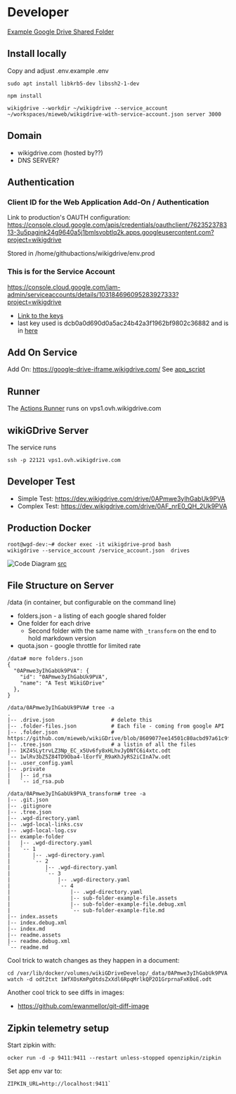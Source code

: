 # Developer 

[Example Google Drive Shared Folder](https://drive.google.com/drive/folders/0AIkOKXbzWCtSUk9PVA)

## Install locally

Copy and adjust .env.example .env

```
sudo apt install libkrb5-dev libssh2-1-dev

npm install

wikigdrive --workdir ~/wikigdrive --service_account ~/workspaces/mieweb/wikigdrive-with-service-account.json server 3000
```

## Domain

* wikigdrive.com (hosted by??)
* DNS SERVER?

## Authentication

### Client ID for the Web Application Add-On / Authentication
Link to production's OAUTH configuration:
https://console.cloud.google.com/apis/credentials/oauthclient/762352378313-3u5pagjnk24g9640a5j1bmlsvobtlq2k.apps.googleusercontent.com?project=wikigdrive

Stored in /home/githubactions/wikigdrive/env.prod

### This is for the Service Account
https://console.cloud.google.com/iam-admin/serviceaccounts/details/103184696095283927333?project=wikigdrive
* [Link to the keys](https://console.cloud.google.com/iam-admin/serviceaccounts/details/103184696095283927333/keys?project=wikigdrive)
* last key used is dcb0a0d690d0a5ac24b42a3f1962bf9802c36882 and is in [here](https://github.com/mieweb/wikiGDrive/blob/a0f1427018e71576d696c1b0d42a926de13854d7/.github/workflows/ProdServerDeploy.yml#L43)

## Add On Service

Add On: https://google-drive-iframe.wikigdrive.com/
See [app_script](../app_script)


## Runner

The [Actions Runner](https://github.com/mieweb/wikiGDrive/settings/actions/runners/2) runs on vps1.ovh.wikigdrive.com


## wikiGDrive Server

The service runs

```
ssh -p 22121 vps1.ovh.wikigdrive.com
```

## Developer Test

* Simple Test: https://dev.wikigdrive.com/drive/0APmwe3yIhGabUk9PVA
* Complex Test: https://dev.wikigdrive.com/drive/0AF_nrE0_QH_2Uk9PVA



## Production Docker

```
root@wgd-dev:~# docker exec -it wikigdrive-prod bash
wikigdrive --service_account /service_account.json  drives
```

![Code Diagram](https://docs.google.com/drawings/d/e/2PACX-1vREcniLAig0DiPqSxu5QRqgiGHWL5INKfjMlqSvXK9vTbas3JqorzbuONLeTrNOD0MBPC7QB3Gd_NY7/pub?w=960&amp;h=720) [src](https://docs.google.com/drawings/d/1LSveM3s_Fmi9411FW9Z-NA50fbNHHW2y_PQo3NSUPAI/edit)


## File Structure on Server

/data (in container, but configurable on the command line)

* folders.json - a listing of each google shared folder
* One folder for each drive
  * Second folder with the same name with `_transform` on the end to hold markdown version 
* quota.json - google throttle for limited rate

```
/data# more folders.json
{
  "0APmwe3yIhGabUk9PVA": {
    "id": "0APmwe3yIhGabUk9PVA",
    "name": "A Test WikiGDrive"
  },
}

/data/0APmwe3yIhGabUk9PVA# tree -a
.
|-- .drive.json                  # delete this
|-- .folder-files.json           # Each file - coming from google API
|-- .folder.json                 # https://github.com/mieweb/wikiGDrive/blob/8609077ee14501c80acbd97a61c9fbdfbb0fc6fc/src/containers/google_folder/TaskFetchFolder.ts#L68
|-- .tree.json                   # a listin of all the files
|-- 1KZ45LytrvLZ3Np_EC_x5Uv6fy8xHLhvJyDNfC6i4xtc.odt
`-- 1wlRv3bZ5Z84TD9Oba4-lEorfV_R9aKhJyRS2iCInA7w.odt
|-- .user_config.yaml
|-- .private
|   |-- id_rsa
|   `-- id_rsa.pub

/data/0APmwe3yIhGabUk9PVA_transform# tree -a
|-- .git.json
|-- .gitignore
|-- .tree.json
|-- .wgd-directory.yaml
|-- .wgd-local-links.csv
|-- .wgd-local-log.csv
|-- example-folder
|   |-- .wgd-directory.yaml
|   `-- 1
|       |-- .wgd-directory.yaml
|       `-- 2
|           |-- .wgd-directory.yaml
|           `-- 3
|               |-- .wgd-directory.yaml
|               `-- 4
|                   |-- .wgd-directory.yaml
|                   |-- sub-folder-example-file.assets
|                   |-- sub-folder-example-file.debug.xml
|                   `-- sub-folder-example-file.md
|-- index.assets
|-- index.debug.xml
|-- index.md
|-- readme.assets
|-- readme.debug.xml
`-- readme.md

```

Cool trick to watch changes as they happen in a document:

```
cd /var/lib/docker/volumes/wikiGDriveDevelop/_data/0APmwe3yIhGabUk9PVA
watch -d odt2txt 1WfXOsKmPgOtdsZxXdl6RpqMrlkQP2O1GrprnaFxK0oE.odt
```

Another cool trick to see diffs in images:
* https://github.com/ewanmellor/git-diff-image


## Zipkin telemetry setup

Start zipkin with:

```
ocker run -d -p 9411:9411 --restart unless-stopped openzipkin/zipkin
```

Set app env var to:

```
ZIPKIN_URL=http://localhost:9411`
```
